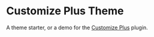 # Customize Plus Theme

A theme starter, or a demo for the [Customize Plus](https://github.com/PlusWP/customize-plus/) plugin.
